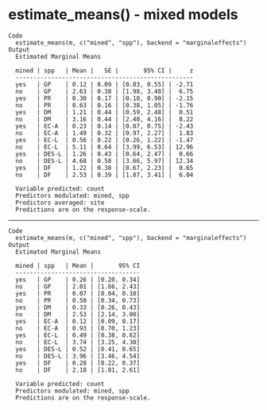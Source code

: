 # estimate_means() - mixed models

    Code
      estimate_means(m, c("mined", "spp"), backend = "marginaleffects")
    Output
      Estimated Marginal Means
      
      mined | spp   | Mean |   SE |       95% CI |     z
      --------------------------------------------------
      yes   | GP    | 0.12 | 0.09 | [0.03, 0.55] | -2.71
      no    | GP    | 2.63 | 0.38 | [1.98, 3.48] |  6.75
      yes   | PR    | 0.30 | 0.17 | [0.10, 0.90] | -2.15
      no    | PR    | 0.63 | 0.16 | [0.38, 1.05] | -1.76
      yes   | DM    | 1.21 | 0.44 | [0.59, 2.48] |  0.51
      no    | DM    | 3.16 | 0.44 | [2.40, 4.16] |  8.22
      yes   | EC-A  | 0.23 | 0.14 | [0.07, 0.75] | -2.43
      no    | EC-A  | 1.49 | 0.32 | [0.97, 2.27] |  1.83
      yes   | EC-L  | 0.56 | 0.22 | [0.26, 1.22] | -1.47
      no    | EC-L  | 5.11 | 0.64 | [3.99, 6.53] | 12.96
      yes   | DES-L | 1.26 | 0.43 | [0.64, 2.47] |  0.66
      no    | DES-L | 4.68 | 0.58 | [3.66, 5.97] | 12.34
      yes   | DF    | 1.22 | 0.38 | [0.67, 2.23] |  0.65
      no    | DF    | 2.53 | 0.39 | [1.87, 3.41] |  6.04
      
      Variable predicted: count
      Predictors modulated: mined, spp
      Predictors averaged: site
      Predictions are on the response-scale.

---

    Code
      estimate_means(m, c("mined", "spp"), backend = "marginaleffects")
    Output
      Estimated Marginal Means
      
      mined | spp   | Mean |       95% CI
      -----------------------------------
      yes   | GP    | 0.26 | [0.20, 0.34]
      no    | GP    | 2.01 | [1.66, 2.43]
      yes   | PR    | 0.07 | [0.04, 0.10]
      no    | PR    | 0.50 | [0.34, 0.73]
      yes   | DM    | 0.33 | [0.26, 0.43]
      no    | DM    | 2.53 | [2.14, 3.00]
      yes   | EC-A  | 0.12 | [0.09, 0.17]
      no    | EC-A  | 0.93 | [0.70, 1.23]
      yes   | EC-L  | 0.49 | [0.38, 0.62]
      no    | EC-L  | 3.74 | [3.25, 4.30]
      yes   | DES-L | 0.52 | [0.41, 0.65]
      no    | DES-L | 3.96 | [3.46, 4.54]
      yes   | DF    | 0.28 | [0.22, 0.37]
      no    | DF    | 2.18 | [1.81, 2.61]
      
      Variable predicted: count
      Predictors modulated: mined, spp
      Predictions are on the response-scale.


